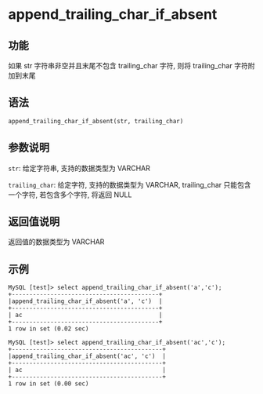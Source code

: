 # append_trailing_char_if_absent

## 功能

如果 str 字符串非空并且末尾不包含 trailing_char 字符, 则将 trailing_char 字符附加到末尾

## 语法

```Haskell
append_trailing_char_if_absent(str, trailing_char)
```

## 参数说明

`str`: 给定字符串, 支持的数据类型为 VARCHAR

`trailing_char`: 给定字符, 支持的数据类型为 VARCHAR, trailing_char 只能包含一个字符, 若包含多个字符, 将返回 NULL

## 返回值说明

返回值的数据类型为 VARCHAR

## 示例

```Plain Text
MySQL [test]> select append_trailing_char_if_absent('a','c');
+------------------------------------------+
|append_trailing_char_if_absent('a', 'c')  |
+------------------------------------------+
| ac                                       |
+------------------------------------------+
1 row in set (0.02 sec)

MySQL [test]> select append_trailing_char_if_absent('ac','c');
+-------------------------------------------+
|append_trailing_char_if_absent('ac', 'c')  |
+-------------------------------------------+
| ac                                        |
+-------------------------------------------+
1 row in set (0.00 sec)
```

